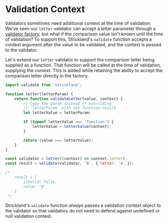 # Validation Context

Validators sometimes need additional context at the time of validation. We've seen our `letter` validator can accept a letter parameter through a [validator factory](ValidatorFactories.md), but what if the comparison value isn't known until the time of validation? To support this, Strickland's `validate` function accepts a context argument after the value to be validated, and the context is passed to the validator.

Let's extend our `letter` validator to support the comparison letter being supplied as a function. That function will be called at the time of validation, supplying the context. This is added while retaining the ability to accept the comparison letter directly in the factory.

``` jsx
import validate from 'strickland';

function letter(letterParam) {
    return function validateLetter(value, context) {
        // Copy the param instead of overriding
        // `letterParam` with the function result
        let letterValue = letterParam;

        if (typeof letterValue === 'function') {
            letterValue = letterValue(context);
        }

        return (value === letterValue);
    }
}

const validator = letter((context) => context.letter);
const result = validate(validator, 'B', { letter: 'A' });

/*
    result = {
        isValid: false,
        value: 'B'
    }
 */
```

Strickland's `validate` function *always* passes a validation context object to the validator so that validators do not need to defend against undefined or null validation context.

